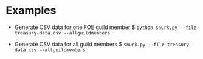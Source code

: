 # Examples

* Generate CSV data for one FOE guild member
$ `python snurk.py --file treasury-data.csv --allguildmembers`

* Generate CSV data for all guild members
$ `snurk.py --file treasury-data.csv --allguildmembers`

